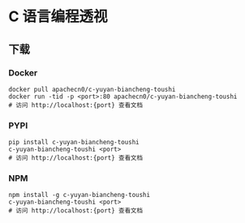 # C 语言编程透视

## 下载

### Docker

```
docker pull apachecn0/c-yuyan-biancheng-toushi
docker run -tid -p <port>:80 apachecn0/c-yuyan-biancheng-toushi
# 访问 http://localhost:{port} 查看文档
```

### PYPI

```
pip install c-yuyan-biancheng-toushi
c-yuyan-biancheng-toushi <port>
# 访问 http://localhost:{port} 查看文档
```

### NPM

```
npm install -g c-yuyan-biancheng-toushi
c-yuyan-biancheng-toushi <port>
# 访问 http://localhost:{port} 查看文档
```